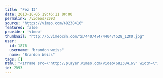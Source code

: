 ```yaml
---
title: "Fez II"
date: 2013-10-05 19:46:11 00:00
permalink: /videos/2093
source: "https://vimeo.com/68238416"
featured: false
provider: "Vimeo"
thumbnail: "http://b.vimeocdn.com/ts/440/474/440474528_1280.jpg"
user:
  id: 1876
  username: "brandon_weiss"
  name: "Brandon Weiss"
tags: []
html: "<iframe src=\"http://player.vimeo.com/video/68238416\" width=\"1280\" height=\"720\" frameborder=\"0\" webkitallowfullscreen mozallowfullscreen allowfullscreen></iframe>"
id: 2093
---
```


